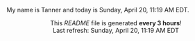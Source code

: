 My name is Tanner and today is Sunday, April 20, 11:19 AM EDT.

<p align="center">This <i>README</i> file is generated <b>every 3 hours</b>!</br>Last refresh: Sunday, April 20, 11:19 AM EDT<br /></p>
